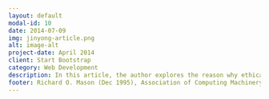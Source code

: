 ```yaml
---
layout: default
modal-id: 10
date: 2014-07-09
img: jinyong-article.png
alt: image-alt
project-date: April 2014
client: Start Bootstrap
category: Web Development
description: In this article, the author explores the reason why ethical issues arise from information technology and major ethical theories that we apply in order to get closer to our ethical ideals. Ethical issue is said to arise when one party that tries to achieve their goal negatively affect another party to achieve their goal. With Australian Computer Society’s code of ethics, we guide ourselves to make more ethical world of information technology.</br>These code of ethics are applied by trying to please countless ethical theories. Since it is almost impossible to please all the theories, four major theories are often applied in information technology.</br>The first theory emphasises an agent’s duty. Meaning it relies on people to do the right thing to make good society.</br>The second theory is the pursuit of happiness. Which requires that us to assess the loss and benefit that inflicts on the stakeholders.</br>The third theory is the pursuit of virtue. Theory which focuses on improving character or ability of the agent.</br>The fourth theory is the pursuit of justice. Which seeks all stakeholders to have equal opportunity to reach their potentialities.</br>The article further explores about the future of ethics in information technology.</br>This article should be read because it gives you multiple examples of ethical theories for you to apply when it is needed.
footer: Richard O. Mason (Dec 1995), Association of Computing Machinery. Communications of the ACM vol. 38(12) p.55
---
```


